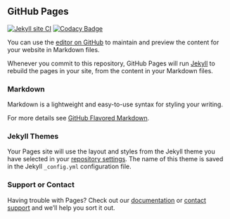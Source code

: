 ## GitHub Pages
[![Jekyll site CI](https://github.com/nmuzychuk/nmuzychuk.github.io/actions/workflows/jekyll.yml/badge.svg)](https://github.com/nmuzychuk/nmuzychuk.github.io/actions/workflows/jekyll.yml)
[![Codacy Badge](https://api.codacy.com/project/badge/Grade/22be8c8a4bb14a6ca3ce6e287116ed5a)](https://www.codacy.com/app/nmuzychuk/nmuzychuk.github.io)

You can use the [editor on GitHub](https://github.com/nmuzychuk/nmuzychuk.github.io/edit/master/README.md) to maintain and preview the content for your website in Markdown files.

Whenever you commit to this repository, GitHub Pages will run [Jekyll](https://jekyllrb.com/) to rebuild the pages in your site, from the content in your Markdown files.

### Markdown

Markdown is a lightweight and easy-to-use syntax for styling your writing.

For more details see [GitHub Flavored Markdown](https://guides.github.com/features/mastering-markdown/).

### Jekyll Themes

Your Pages site will use the layout and styles from the Jekyll theme you have selected in your [repository settings](https://github.com/nmuzychuk/nmuzychuk.github.io/settings). The name of this theme is saved in the Jekyll `_config.yml` configuration file.

### Support or Contact

Having trouble with Pages? Check out our [documentation](https://help.github.com/categories/github-pages-basics/) or [contact support](https://github.com/contact) and we’ll help you sort it out.
